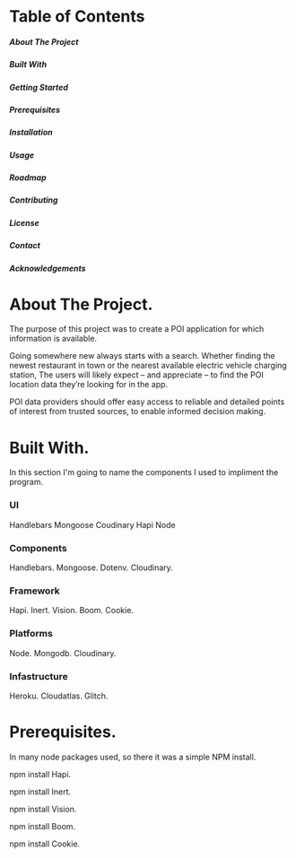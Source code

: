 <h1> Table of Contents </h1>
<h5> About The Project </h5>
<h5> Built With </h5>
<h5> Getting Started </h5>
<h5> Prerequisites </h5>
<h5> Installation </h5>
<h5> Usage </h5>
<h5> Roadmap </h5>
<h5> Contributing </h5>
<h5> License </h5>
<h5> Contact </h5>
<h5> Acknowledgements </h5>

<h1>  About The Project. </h1>
<p> The purpose of this project was to create a POI application for which information is available.

Going somewhere new always starts with a search. 
Whether finding the newest restaurant in town or the nearest available electric vehicle charging station, 
The users will likely expect – and appreciate – to find the POI location data they’re looking for in the app.

POI data providers should offer easy access to reliable and detailed points of interest from trusted sources, to enable informed decision making.  </p>

<h1>  Built With. </h1>

In this section I'm going to name the components I used to impliment the program.
   <h3> UI </h3>		 
	Handlebars		
	Mongoose	 
	Coudinary
	Hapi
	Node
	
<h3> Components </h3>
	Handlebars.
	Mongoose.
	Dotenv.
	Cloudinary. 

<h3> Framework </h3>
	Hapi.
	Inert.
	Vision.
	Boom.
	Cookie. 

<h3> Platforms </h3>
	 Node. 
	 Mongodb. 
	 Cloudinary. 

<h3> Infastructure </h3>
	 Heroku. 
	 Cloudatlas. 
	 Glitch. 

<h1>  Prerequisites. </h1>

 In many node packages used, so there it was a simple NPM install. 

<p> npm install Hapi. </p>
<p> npm install Inert. </p>
<p> npm install Vision. </p>
<p> npm install Boom. </p>
<p> npm install Cookie. </p>


